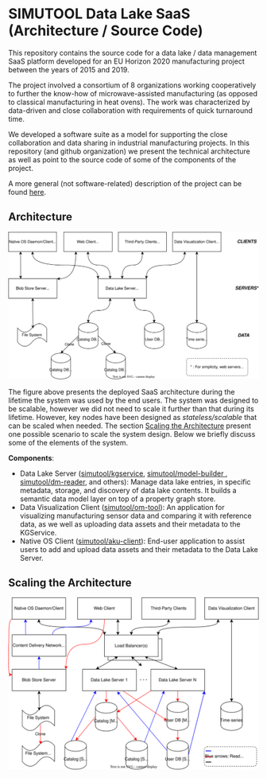 # SIMUTOOL Data Lake SaaS (Architecture / Source Code)

This repository contains the source code for a data lake / data management SaaS platform developed for an EU Horizon 2020 manufacturing project between the years of 2015 and 2019. 

The project involved a consortium of 8 organizations working cooperatively to further the know-how of microwave-assisted manufacturing (as opposed to classical manufacturing in heat ovens). The work was characterized by data-driven and close collaboration with requirements of quick turnaround time. 

We developed a software suite as a model for supporting the close collaboration and data sharing in industrial manufacturing projects. In this repository (and github organization) we present the technical architecture as well as point to the source code of some of the components of the project. 

A more general (not software-related) description of the project can be found [here](https://www.uni-bamberg.de/en/mobi/research/simutool/).

## Architecture

![](simutool_system_design.drawio.svg)


The figure above presents the deployed SaaS architecture during the lifetime the system was used by the end users. The system was designed to be scalable, however we did not need to scale it further than that during its lifetime. However, key nodes have been designed as *stateless/scalable* that can be scaled when needed. The section [Scaling the Architecture](Scaling_the_Architecture) present one possible scenario to scale the system design. Below we briefly discuss some of the elements of the system.

**Components**:

* Data Lake Server ([simutool/kgservice](https://github.com/simutool/kgservice), [simutool/model-builder ](https://github.com/simutool/model-builder), [simutool/dm-reader](https://github.com/simutool/dm-reader), and others): Manage data lake entries, in specific metadata, storage, and discovery of data lake contents. It builds a semantic data model layer on top of a property graph store. 
* Data Visualization Client ([simutool/om-tool](https://github.com/simutool/om-tool)): An application for visualizing manufacturing sensor data and comparing it with reference data, as we well as uploading data assets and their metadata to the KGService.
* Native OS Client ([simutool/aku-client](https://github.com/simutool/aku-client)): End-user application to assist users to add and upload data assets and their metadata to the Data Lake Server.


## Scaling the Architecture



![](simutool_system_design_scaled.drawio.svg)
